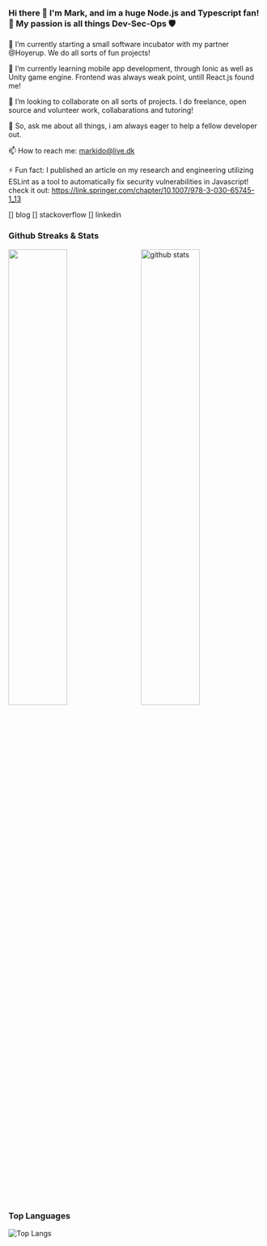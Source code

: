 ### Hi there 👋 I'm Mark, and im a huge Node.js and Typescript fan! 🎈 My passion is all things Dev-Sec-Ops 🛡️

🔭 I’m currently starting a small software incubator with my partner @Hoyerup. We do all sorts of fun projects!

🌱 I’m currently learning mobile app development, through Ionic as well as Unity game engine. Frontend was always weak point, untill React.js found me!

👯 I’m looking to collaborate on all sorts of projects. I do freelance, open source and volunteer work, collabarations and tutoring!

💬 So, ask me about all things, i am always eager to help a fellow developer out.

📫 How to reach me: markido@live.dk

⚡ Fun fact: I published an article on my research and engineering utilizing ESLint as a tool to automatically fix security vulnerabilities in Javascript! check it out: https://link.springer.com/chapter/10.1007/978-3-030-65745-1_13

[] blog
[] stackoverflow
[] linkedin

### Github Streaks & Stats
<img src="https://github-readme-stats.vercel.app/api?username=MarkKragerup&show_icons=true&theme=calm" alt="github stats" width="48%" align="right"/>
<img src="https://github-readme-streak-stats.herokuapp.com/?user=MarkKragerup&theme=calm" width="48%" >

### Top Languages
 ![Top Langs](https://github-readme-stats.vercel.app/api/top-langs/?username=MarkKragerup&layout=compact)
